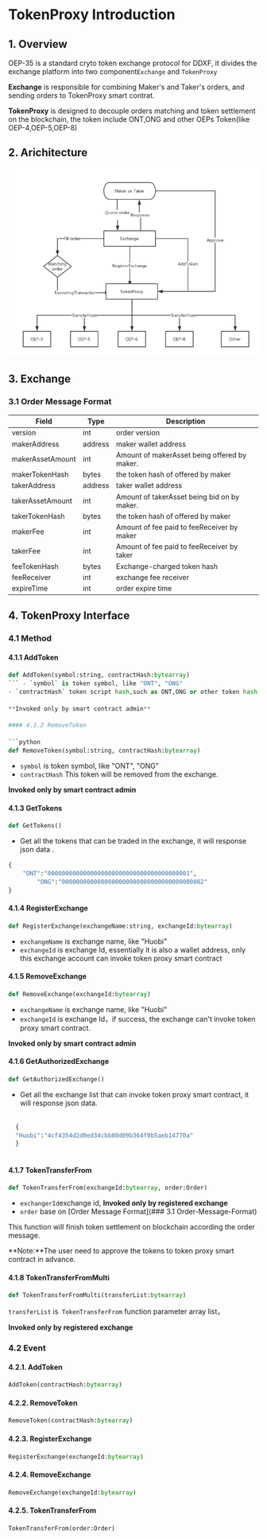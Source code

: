 # TokenProxy Introduction

## 1. Overview 


OEP-35 is a standard cryto token exchange protocol for DDXF, it divides the exchange platform into two component`Exchange` and `TokenProxy`

**Exchange** is responsible for combining Maker's and Taker's orders, and sending orders to TokenProxy smart contrat.

**TokenProxy** is designed to decouple orders matching and token settlement on the blockchain, the token include ONT,ONG and other OEPs Token(like OEP-4,OEP-5,OEP-8)

## 2. Arichitecture

![DDXF-ARCH](./DDXF-ARCH.png)

## 3. Exchange

### 3.1 Order Message Format

| Field            | Type    | Description                                  |
| ---------------- | ------- | -------------------------------------------- |
| version          | int     | order version                                |
| makerAddress     | address | maker wallet address                         |
| makerAssetAmount | int     | Amount of makerAsset being offered by maker. |
| makerTokenHash   | bytes   | the token hash of offered by maker           |
| takerAddress     | address | taker wallet address                         |
| takerAssetAmount | int     | Amount of takerAsset being bid on by maker.  |
| takerTokenHash   | bytes   | the token hash of offered by maker           |
| makerFee         | int     | Amount of fee paid to feeReceiver by maker   |
| takerFee         | int     | Amount of fee paid to feeReceiver by taker   |
| feeTokenHash     | bytes   | Exchange-charged token hash                  |
| feeReceiver      | int     | exchange fee receiver                        |
| expireTime       | int     | order expire time                            |

## 4. TokenProxy Interface

### 4.1 Method

#### 4.1.1 AddToken

```python
def AddToken(symbol:string, contractHash:bytearray)
``` - `symbol` is token symbol, like "ONT", "ONG"
- `contractHash` token script hash,such as ONT,ONG or other token hash, if success, this token can be exchanged on the exchange.

**Invoked only by smart contract admin**

#### 4.1.2 RemoveToken

```python
def RemoveToken(symbol:string, contractHash:bytearray)
```
- `symbol` is token symbol, like "ONT", "ONG"
- `contractHash`  This token will be removed from the exchange. 

**Invoked only by smart contract admin**

#### 4.1.3 GetTokens

```python
def GetTokens()
```
- Get all the tokens that can be traded in the exchange, it will response json data .

```python
{
	"ONT":"0000000000000000000000000000000000000001",
        "ONG":"0000000000000000000000000000000000000002"
}
```
#### 4.1.4 RegisterExchange

```python
def RegisterExchange(exchangeName:string, exchangeId:bytearray)
```
- `exchangeName` is exchange name, like "Huobi"
- `exchangeId` is exchange Id, essentially it is also a wallet address, only this exchange account can invoke token proxy smart contract

#### 4.1.5 RemoveExchange

```python
def RemoveExchange(exchangeId:bytearray)
```
- `exchangeName` is exchange name, like "Huobi"
- `exchangeId` is exchange Id，if success, the exchange can't invoke token proxy smart contract.

**Invoked only by smart  contract admin**

#### 4.1.6 GetAuthorizedExchange

```python
def GetAuthorizedExchange()
```
- Get all the exchange list that can invoke token proxy smart contract, it will response json data.

```python

  {
  "Huobi":"4cf4354d2d0ed34cbb80d09b364f0b5aeb14770a"
  }
  
```

#### 4.1.7 TokenTransferFrom

```python
def TokenTransferFrom(exchangeId:bytearray, order:Order)
```
-  `exchangerId`exchange id, **Invoked only by registered exchange**
-  `order` base on  [Order Message Format](### 3.1 Order-Message-Format)

This function will finish token settlement on blockchain according the order message.

**Note:**The user need to approve the tokens to token proxy smart contract in advance.


#### 4.1.8 TokenTransferFromMulti

```python
def TokenTransferFromMulti(transferList:bytearray)
```
`transferList` is` TokenTransferFrom` function parameter array  list，

**Invoked only by registered exchange**



### 4.2 Event

#### 4.2.1. AddToken

```python
AddToken(contractHash:bytearray)
```

#### 4.2.2. RemoveToken

```python
RemoveToken(contractHash:bytearray)
```

#### 4.2.3. RegisterExchange

```python
RegisterExchange(exchangeId:bytearray)
```

#### 4.2.4. RemoveExchange

```python
RemoveExchange(exchangeId:bytearray)
```

#### 4.2.5. TokenTransferFrom

```python
TokenTransferFrom(order:Order)
```
